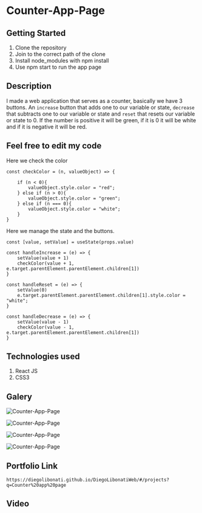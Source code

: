 # Counter-App-Page

## Getting Started

1. Clone the repository
2. Join to the correct path of the clone
3. Install node_modules with npm install
4. Use npm start to run the app page

## Description

I made a web application that serves as a counter, basically we have 3 buttons. An `increase` button that adds one to our variable or state, `decrease` that subtracts one to our variable or state and `reset` that resets our variable or state to 0. If the number is positive it will be green, if it is 0 it will be white and if it is negative it will be red.

## Feel free to edit my code

Here we check the color

```
const checkColor = (n, valueObject) => {

    if (n < 0){
        valueObject.style.color = "red";
    } else if (n > 0){
        valueObject.style.color = "green";
    } else if (n === 0){
        valueObject.style.color = "white";
    }
}
```

Here we manage the state and the buttons.

```
const [value, setValue] = useState(props.value)

const handleIncrease = (e) => {
    setValue(value + 1)
    checkColor(value + 1, e.target.parentElement.parentElement.children[1])
}

const handleReset = (e) => {
    setValue(0)
    e.target.parentElement.parentElement.children[1].style.color = "white";
}

const handleDecrease = (e) => {
    setValue(value - 1)
    checkColor(value - 1, e.target.parentElement.parentElement.children[1])
}
```

## Technologies used

1. React JS
2. CSS3

## Galery

![Counter-App-Page](https://raw.githubusercontent.com/DiegoLibonati/DiegoLibonatiWeb/main/data/projects/React/Imagenes/reactcounter-0.jpg)

![Counter-App-Page](https://raw.githubusercontent.com/DiegoLibonati/DiegoLibonatiWeb/main/data/projects/React/Imagenes/reactcounter-1.jpg)

![Counter-App-Page](https://raw.githubusercontent.com/DiegoLibonati/DiegoLibonatiWeb/main/data/projects/React/Imagenes/reactcounter-2.jpg)

![Counter-App-Page](https://raw.githubusercontent.com/DiegoLibonati/DiegoLibonatiWeb/main/data/projects/React/Imagenes/reactcounter-3.jpg)

## Portfolio Link

`https://diegolibonati.github.io/DiegoLibonatiWeb/#/projects?q=Counter%20app%20page`

## Video
